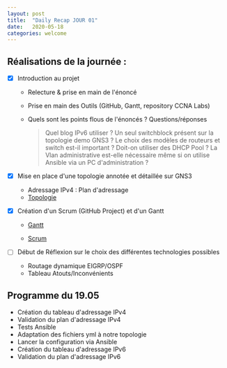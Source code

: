 ```yaml
---
layout: post
title:  "Daily Recap JOUR 01"
date:   2020-05-18
categories: welcome
---
```


## Réalisations de la journée :

- [x] Introduction au projet
  
  - Relecture & prise en main de l'énoncé
  
  - Prise en main des Outils (GitHub, Gantt, repository CCNA Labs)
  
  - Quels sont les points flous de l'énoncés ? Questions/réponses
    
    > Quel blog IPv6 utiliser ?
    > Un seul switchblock présent sur la topologie demo GNS3 ?
    > Le choix des modèles de routeurs et switch est-il important ?
    > Doit-on utiliser des DHCP Pool ?
    > La Vlan administrative est-elle nécessaire même si on utilise Ansible via un PC d'administration ?

- [x] Mise en place d'une topologie annotée et détaillée sur GNS3
  
  - Adressage IPv4 : Plan d'adressage
  - [Topologie](https://github.com/reseau-2020/projet-three/blob/master/Topologie.PNG)

- [x] Création d'un Scrum (GitHub Project) et d'un Gantt
  
  - [Gantt](https://github.com/reseau-2020/projet-three/blob/master/Gantt%20projet%203.xlsx)
  
  - [Scrum](https://github.com/reseau-2020/projet-three/projects/1)

- [ ] Début de Réflexion sur le choix des différentes technologies possibles
  
  - Routage dynamique EIGRP/OSPF
  - Tableau Atouts/Inconvénients

## Programme du 19.05

- Création du tableau d'adressage IPv4
- Validation du plan d'adressage IPv4
- Tests Ansible
- Adaptation des fichiers yml à notre topologie
- Lancer la configuration via Ansible
- Création du tableau d'adressage IPv6
- Validation du plan d'adressage IPv6
